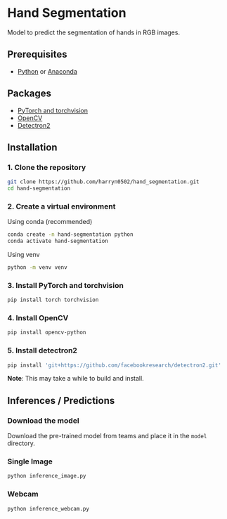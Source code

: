 # Hand Segmentation
Model to predict the segmentation of hands in RGB images.

## Prerequisites
- [Python](https://www.python.org/) or [Anaconda](https://www.anaconda.com/)

## Packages

- [PyTorch and torchvision](https://pytorch.org/)
- [OpenCV](https://opencv.org/)
- [Detectron2](https://github.com/facebookresearch/detectron2)

## Installation

### 1. Clone the repository
```bash
git clone https://github.com/harryn0502/hand_segmentation.git
cd hand-segmentation
```

### 2. Create a virtual environment

Using conda (recommended)
```bash
conda create -n hand-segmentation python
conda activate hand-segmentation
```

Using venv

```bash
python -m venv venv
```

### 3. Install PyTorch and torchvision
```bash
pip install torch torchvision
```

### 4. Install OpenCV
```bash
pip install opencv-python
```

### 5. Install detectron2
```bash
pip install 'git+https://github.com/facebookresearch/detectron2.git'
```
**Note**: This may take a while to build and install.

## Inferences / Predictions

### Download the model

Download the pre-trained model from teams and place it in the `model` directory.

### Single Image
```bash
python inference_image.py
```

### Webcam
```bash
python inference_webcam.py
```